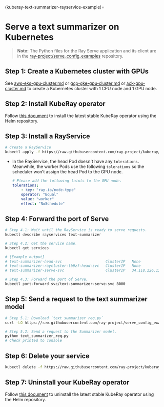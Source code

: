 (kuberay-text-summarizer-rayservice-example)=

# Serve a text summarizer on Kubernetes

> **Note:** The Python files for the Ray Serve application and its client are in the [ray-project/serve_config_examples](https://github.com/ray-project/serve_config_examples) repository.

## Step 1: Create a Kubernetes cluster with GPUs

See [aws-eks-gpu-cluster.md](kuberay-eks-gpu-cluster-setup) or [gcp-gke-gpu-cluster.md](kuberay-gke-gpu-cluster-setup) or [ack-gpu-cluster.md](kuberay-ack-gpu-cluster-setup) to create a Kubernetes cluster with 1 CPU node and 1 GPU node.

## Step 2: Install KubeRay operator

Follow [this document](kuberay-operator-deploy) to install the latest stable KubeRay operator using the Helm repository.

## Step 3: Install a RayService

```sh
# Create a RayService
kubectl apply -f https://raw.githubusercontent.com/ray-project/kuberay/master/ray-operator/config/samples/ray-service.text-summarizer.yaml
```

* In the RayService, the head Pod doesn't have any `tolerations`. Meanwhile, the worker Pods use the following `tolerations` so the scheduler won't assign the head Pod to the GPU node.
    ```yaml
    # Please add the following taints to the GPU node.
    tolerations:
        - key: "ray.io/node-type"
        operator: "Equal"
        value: "worker"
        effect: "NoSchedule"
    ```

## Step 4: Forward the port of Serve

```sh
# Step 4.1: Wait until the RayService is ready to serve requests.
kubectl describe rayservices text-summarizer

# Step 4.2: Get the service name.
kubectl get services

# [Example output]
# text-summarizer-head-svc                    ClusterIP   None             <none>        10001/TCP,8265/TCP,6379/TCP,8080/TCP,8000/TCP   31s
# text-summarizer-raycluster-tb9zf-head-svc   ClusterIP   None             <none>        10001/TCP,8265/TCP,6379/TCP,8080/TCP,8000/TCP   108s
# text-summarizer-serve-svc                   ClusterIP   34.118.226.139   <none>        8000/TCP                                        31s

# Step 4.3: Forward the port of Serve.
kubectl port-forward svc/text-summarizer-serve-svc 8000
```

## Step 5: Send a request to the text summarizer model

```sh
# Step 5.1: Download `text_summarizer_req.py`
curl -LO https://raw.githubusercontent.com/ray-project/serve_config_examples/master/text_summarizer/text_summarizer_req.py

# Step 5.2: Send a request to the Summarizer model.
python text_summarizer_req.py
# Check printed to console
```

## Step 6: Delete your service

```sh
kubectl delete -f https://raw.githubusercontent.com/ray-project/kuberay/master/ray-operator/config/samples/ray-service.text-summarizer.yaml
```

## Step 7: Uninstall your KubeRay operator

Follow [this document](https://github.com/ray-project/kuberay/tree/master/helm-chart/kuberay-operator) to uninstall the latest stable KubeRay operator using the Helm repository.
